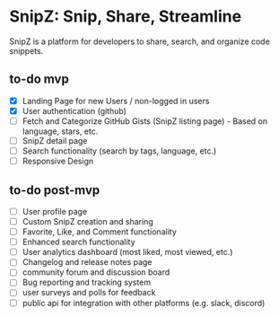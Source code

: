 # SnipZ: Snip, Share, Streamline

SnipZ is a platform for developers to share, search, and organize code snippets.

## to-do mvp

- [x] Landing Page for new Users / non-logged in users
- [x] User authentication (github)
- [ ] Fetch and Categorize GitHub Gists (SnipZ listing page) - Based on language, stars, etc.
- [ ] SnipZ detail page
- [ ] Search functionality (search by tags, language, etc.)
- [ ] Responsive Design

## to-do post-mvp

- [ ] User profile page
- [ ] Custom SnipZ creation and sharing
- [ ] Favorite, Like, and Comment functionality
- [ ] Enhanced search functionality
- [ ] User analytics dashboard (most liked, most viewed, etc.)
- [ ] Changelog and release notes page
- [ ] community forum and discussion board
- [ ] Bug reporting and tracking system
- [ ] user surveys and polls for feedback
- [ ] public api for integration with other platforms (e.g. slack, discord)
